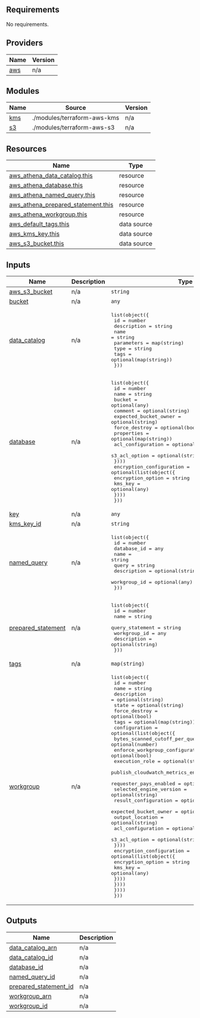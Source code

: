 ## Requirements

No requirements.

## Providers

| Name | Version |
|------|---------|
| <a name="provider_aws"></a> [aws](#provider\_aws) | n/a |

## Modules

| Name | Source | Version |
|------|--------|---------|
| <a name="module_kms"></a> [kms](#module\_kms) | ./modules/terraform-aws-kms | n/a |
| <a name="module_s3"></a> [s3](#module\_s3) | ./modules/terraform-aws-s3 | n/a |

## Resources

| Name | Type |
|------|------|
| [aws_athena_data_catalog.this](https://registry.terraform.io/providers/hashicorp/aws/latest/docs/resources/athena_data_catalog) | resource |
| [aws_athena_database.this](https://registry.terraform.io/providers/hashicorp/aws/latest/docs/resources/athena_database) | resource |
| [aws_athena_named_query.this](https://registry.terraform.io/providers/hashicorp/aws/latest/docs/resources/athena_named_query) | resource |
| [aws_athena_prepared_statement.this](https://registry.terraform.io/providers/hashicorp/aws/latest/docs/resources/athena_prepared_statement) | resource |
| [aws_athena_workgroup.this](https://registry.terraform.io/providers/hashicorp/aws/latest/docs/resources/athena_workgroup) | resource |
| [aws_default_tags.this](https://registry.terraform.io/providers/hashicorp/aws/latest/docs/data-sources/default_tags) | data source |
| [aws_kms_key.this](https://registry.terraform.io/providers/hashicorp/aws/latest/docs/data-sources/kms_key) | data source |
| [aws_s3_bucket.this](https://registry.terraform.io/providers/hashicorp/aws/latest/docs/data-sources/s3_bucket) | data source |

## Inputs

| Name | Description | Type | Default | Required |
|------|-------------|------|---------|:--------:|
| <a name="input_aws_s3_bucket"></a> [aws\_s3\_bucket](#input\_aws\_s3\_bucket) | n/a | `string` | `null` | no |
| <a name="input_bucket"></a> [bucket](#input\_bucket) | n/a | `any` | `[]` | no |
| <a name="input_data_catalog"></a> [data\_catalog](#input\_data\_catalog) | n/a | <pre>list(object({<br>    id          = number<br>    description = string<br>    name        = string<br>    parameters  = map(string)<br>    type        = string<br>    tags        = optional(map(string))<br>  }))</pre> | `[]` | no |
| <a name="input_database"></a> [database](#input\_database) | n/a | <pre>list(object({<br>    id                    = number<br>    name                  = string<br>    bucket                = optional(any)<br>    comment               = optional(string)<br>    expected_bucket_owner = optional(string)<br>    force_destroy         = optional(bool)<br>    properties            = optional(map(string))<br>    acl_configuration = optional(list(object({<br>      s3_acl_option = optional(string)<br>    })))<br>    encryption_configuration = optional(list(object({<br>      encryption_option = string<br>      kms_key           = optional(any)<br>    })))<br>  }))</pre> | `[]` | no |
| <a name="input_key"></a> [key](#input\_key) | n/a | `any` | `[]` | no |
| <a name="input_kms_key_id"></a> [kms\_key\_id](#input\_kms\_key\_id) | n/a | `string` | `null` | no |
| <a name="input_named_query"></a> [named\_query](#input\_named\_query) | n/a | <pre>list(object({<br>    id           = number<br>    database_id  = any<br>    name         = string<br>    query        = string<br>    description  = optional(string)<br>    workgroup_id = optional(any)<br>  }))</pre> | `[]` | no |
| <a name="input_prepared_statement"></a> [prepared\_statement](#input\_prepared\_statement) | n/a | <pre>list(object({<br>    id              = number<br>    name            = string<br>    query_statement = string<br>    workgroup_id    = any<br>    description     = optional(string)<br>  }))</pre> | `[]` | no |
| <a name="input_tags"></a> [tags](#input\_tags) | n/a | `map(string)` | `{}` | no |
| <a name="input_workgroup"></a> [workgroup](#input\_workgroup) | n/a | <pre>list(object({<br>    id            = number<br>    name          = string<br>    description   = optional(string)<br>    state         = optional(string)<br>    force_destroy = optional(bool)<br>    tags          = optional(map(string))<br>    configuration = optional(list(object({<br>      bytes_scanned_cutoff_per_query     = optional(number)<br>      enforce_workgroup_configuration    = optional(bool)<br>      execution_role                     = optional(string)<br>      publish_cloudwatch_metrics_enabled = optional(bool)<br>      requester_pays_enabled             = optional(bool)<br>      selected_engine_version            = optional(string)<br>      result_configuration = optional(list(object({<br>        expected_bucket_owner = optional(string)<br>        output_location       = optional(string)<br>        acl_configuration = optional(list(object({<br>          s3_acl_option = optional(string)<br>        })))<br>        encryption_configuration = optional(list(object({<br>          encryption_option = string<br>          kms_key           = optional(any)<br>        })))<br>      })))<br>    })))<br>  }))</pre> | `[]` | no |

## Outputs

| Name | Description |
|------|-------------|
| <a name="output_data_catalog_arn"></a> [data\_catalog\_arn](#output\_data\_catalog\_arn) | n/a |
| <a name="output_data_catalog_id"></a> [data\_catalog\_id](#output\_data\_catalog\_id) | n/a |
| <a name="output_database_id"></a> [database\_id](#output\_database\_id) | n/a |
| <a name="output_named_query_id"></a> [named\_query\_id](#output\_named\_query\_id) | n/a |
| <a name="output_prepared_statement_id"></a> [prepared\_statement\_id](#output\_prepared\_statement\_id) | n/a |
| <a name="output_workgroup_arn"></a> [workgroup\_arn](#output\_workgroup\_arn) | n/a |
| <a name="output_workgroup_id"></a> [workgroup\_id](#output\_workgroup\_id) | n/a |
